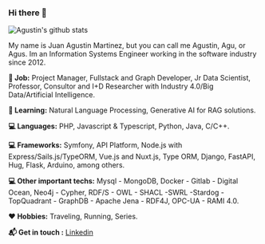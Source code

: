### Hi there 👋

![Agustin's github stats](https://github-readme-stats.vercel.app/api?username=mrtnzagustin&count_private=true&show_icons=true&theme=vue)

My name is Juan Agustin Martinez, but you can call me Agustin, Agu, or Agus.
Im an Information Systems Engineer working in the software industry since 2012.

**:gem: Job:** Project Manager, Fullstack and Graph Developer, Jr Data Scientist, Professor, Consultor and I+D Researcher with Industry 4.0/Big Data/Artificial Intelligence.

**:school_satchel: Learning:** Natural Language Processing, Generative AI for RAG solutions.

**:computer: Languages:** PHP, Javascript & Typescript, Python, Java, C/C++.

**:computer: Frameworks:** Symfony, API Platform, Node.js with Express/Sails.js/TypeORM, Vue.js and Nuxt.js, Type ORM, Django, FastAPI, Hug, Flask, Arduino, among others.

**:computer: Other important techs:** Mysql - MongoDB, Docker - Gitlab - Digital Ocean, Neo4j - Cypher, RDF/S - OWL - SHACL -SWRL -Stardog - TopQuadrant - GraphDB - Apache Jena - RDF4J, OPC-UA - RAMI 4.0.

**:heart: Hobbies:** Traveling, Running, Series.

**:mailbox_with_mail: Get in touch :** <a href="https://www.linkedin.com/in/martinezjuanagustin/">Linkedin</a> 
<!--
**mrtnzagustin/mrtnzagustin** is a ✨ _special_ ✨ repository because its `README.md` (this file) appears on your GitHub profile.

Here are some ideas to get you started:

- 🔭 I’m currently working on ...
- 🌱 I’m currently learning ...
- 👯 I’m looking to collaborate on ...
- 🤔 I’m looking for help with ...
- 💬 Ask me about ...
- 📫 How to reach me: ...
- 😄 Pronouns: ...
- ⚡ Fun fact: ...
-->
